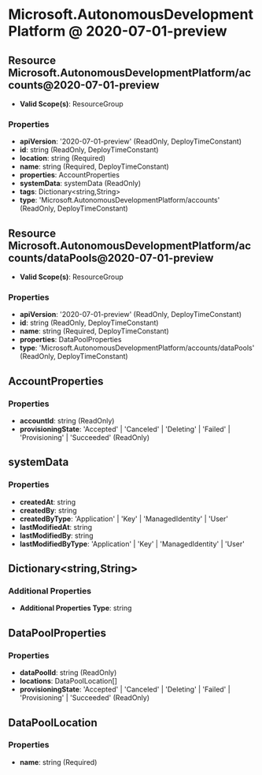 # Microsoft.AutonomousDevelopmentPlatform @ 2020-07-01-preview

## Resource Microsoft.AutonomousDevelopmentPlatform/accounts@2020-07-01-preview
* **Valid Scope(s)**: ResourceGroup
### Properties
* **apiVersion**: '2020-07-01-preview' (ReadOnly, DeployTimeConstant)
* **id**: string (ReadOnly, DeployTimeConstant)
* **location**: string (Required)
* **name**: string (Required, DeployTimeConstant)
* **properties**: AccountProperties
* **systemData**: systemData (ReadOnly)
* **tags**: Dictionary<string,String>
* **type**: 'Microsoft.AutonomousDevelopmentPlatform/accounts' (ReadOnly, DeployTimeConstant)

## Resource Microsoft.AutonomousDevelopmentPlatform/accounts/dataPools@2020-07-01-preview
* **Valid Scope(s)**: ResourceGroup
### Properties
* **apiVersion**: '2020-07-01-preview' (ReadOnly, DeployTimeConstant)
* **id**: string (ReadOnly, DeployTimeConstant)
* **name**: string (Required, DeployTimeConstant)
* **properties**: DataPoolProperties
* **type**: 'Microsoft.AutonomousDevelopmentPlatform/accounts/dataPools' (ReadOnly, DeployTimeConstant)

## AccountProperties
### Properties
* **accountId**: string (ReadOnly)
* **provisioningState**: 'Accepted' | 'Canceled' | 'Deleting' | 'Failed' | 'Provisioning' | 'Succeeded' (ReadOnly)

## systemData
### Properties
* **createdAt**: string
* **createdBy**: string
* **createdByType**: 'Application' | 'Key' | 'ManagedIdentity' | 'User'
* **lastModifiedAt**: string
* **lastModifiedBy**: string
* **lastModifiedByType**: 'Application' | 'Key' | 'ManagedIdentity' | 'User'

## Dictionary<string,String>
### Additional Properties
* **Additional Properties Type**: string

## DataPoolProperties
### Properties
* **dataPoolId**: string (ReadOnly)
* **locations**: DataPoolLocation[]
* **provisioningState**: 'Accepted' | 'Canceled' | 'Deleting' | 'Failed' | 'Provisioning' | 'Succeeded' (ReadOnly)

## DataPoolLocation
### Properties
* **name**: string (Required)

